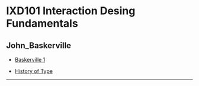 IXD101 Interaction Desing Fundamentals 
======================================

John_Baskerville
-----------------

- [Baskerville 1](https://cwallen199.github.io/John_baskerville/john-baskerville1.html)

- [History of Type](https://cwallen199.github.io/John_baskerville/The_History_of_Type.html)
--------------------